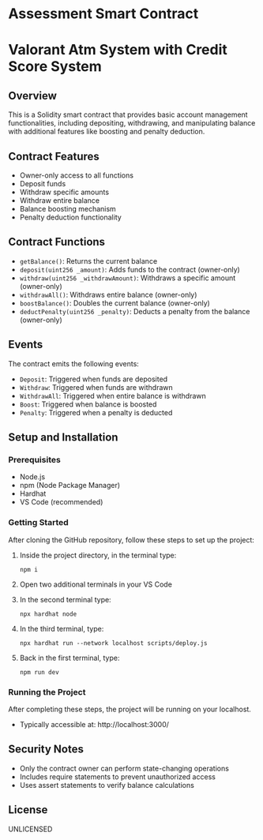 # Assessment Smart Contract
# Valorant Atm System with Credit Score System

## Overview
This is a Solidity smart contract that provides basic account management functionalities, including depositing, withdrawing, and manipulating balance with additional features like boosting and penalty deduction.

## Contract Features
- Owner-only access to all functions
- Deposit funds
- Withdraw specific amounts
- Withdraw entire balance
- Balance boosting mechanism
- Penalty deduction functionality

## Contract Functions
- `getBalance()`: Returns the current balance
- `deposit(uint256 _amount)`: Adds funds to the contract (owner-only)
- `withdraw(uint256 _withdrawAmount)`: Withdraws a specific amount (owner-only)
- `withdrawAll()`: Withdraws entire balance (owner-only)
- `boostBalance()`: Doubles the current balance (owner-only)
- `deductPenalty(uint256 _penalty)`: Deducts a penalty from the balance (owner-only)

## Events
The contract emits the following events:
- `Deposit`: Triggered when funds are deposited
- `Withdraw`: Triggered when funds are withdrawn
- `WithdrawAll`: Triggered when entire balance is withdrawn
- `Boost`: Triggered when balance is boosted
- `Penalty`: Triggered when a penalty is deducted

## Setup and Installation

### Prerequisites
- Node.js
- npm (Node Package Manager)
- Hardhat
- VS Code (recommended)

### Getting Started
After cloning the GitHub repository, follow these steps to set up the project:

1. Inside the project directory, in the terminal type:
   ```
   npm i
   ```

2. Open two additional terminals in your VS Code

3. In the second terminal type:
   ```
   npx hardhat node
   ```

4. In the third terminal, type:
   ```
   npx hardhat run --network localhost scripts/deploy.js
   ```

5. Back in the first terminal, type:
   ```
   npm run dev
   ```

### Running the Project
After completing these steps, the project will be running on your localhost. 
- Typically accessible at: http://localhost:3000/

## Security Notes
- Only the contract owner can perform state-changing operations
- Includes require statements to prevent unauthorized access
- Uses assert statements to verify balance calculations

## License
UNLICENSED